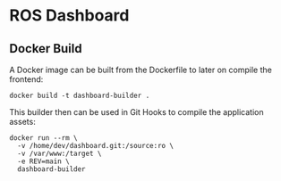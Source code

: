 ROS Dashboard
=============

Docker Build
------------

A Docker image can be built from the Dockerfile to later on compile the frontend:

```
docker build -t dashboard-builder .
```

This builder then can be used in Git Hooks to compile the application assets:

```
docker run --rm \
  -v /home/dev/dashboard.git:/source:ro \
  -v /var/www:/target \
  -e REV=main \
  dashboard-builder
```

